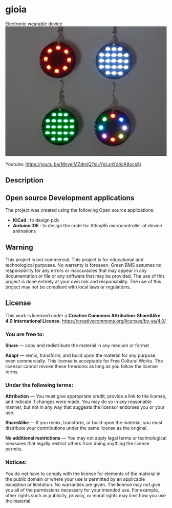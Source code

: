 # gioia
Electronic wearable device <br> 
![alt-text](https://github.com/Green-bms/gioia/blob/master/Pictures/Gioia_logo.jpg)

Youtube: https://youtu.be/MnyeiMZdmjQ?si=YpLxnYz4cA8ocs8j

## Description

## Open source Development applications
The project was created using the following Open source applications:
- **KiCad** : to design pcb
- **Arduino IDE** : to design the code for Attiny85 microcontroller of device animations

## Warning
This project is not commercial. This project is for educational and technological purposes.
No warrenty is foreseen.
Green BMS assumes no responsibility for any errors or inaccuracies that may appear in any documentation or file or any software that may be provided.
The use of this project is done entirely at your own risk and responsibility.
The use of this project may not be compliant with local laws or regulations.

## License

This work is licensed under a **Creative Commons Attribution-ShareAlike 4.0 International License**.
https://creativecommons.org/licenses/by-sa/4.0/

### You are free to:

**Share** — copy and redistribute the material in any medium or format

**Adapt**  — remix, transform, and build upon the material
for any purpose, even commercially.
This license is acceptable for Free Cultural Works.
The licensor cannot revoke these freedoms as long as you follow the license terms.

### Under the following terms:

**Attribution** — You must give appropriate credit, provide a link to the license, and indicate if changes were made. You may do so in any reasonable manner, but not in any way that suggests the licensor endorses you or your use.

**ShareAlike** — If you remix, transform, or build upon the material, you must distribute your contributions under the same license as the original.

**No additional restrictions** — You may not apply legal terms or technological measures that legally restrict others from doing anything the license permits.

### Notices:
You do not have to comply with the license for elements of the material in the public domain or where your use is permitted by an applicable exception or limitation.
No warranties are given. The license may not give you all of the permissions necessary for your intended use. For example, other rights such as publicity, privacy, or moral rights may limit how you use the material.

